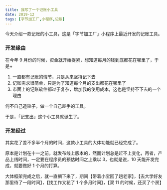 ```yaml
---
title: 我写了一个记账小工具
date: 2019-12
tags: [字节加工厂,小程序,记账]
---
```






今天介绍一款记账的小工具，这是「字节加工厂」小程序上最近开发的记账工具。

### 开发缘由

在今年 9 月份的时候，资金就开始捉紧，想知道每月的钱到底都花在哪里了，于是+

1. 一直都有记账的情节，只是从来坚持记下去
2. 记账需求很简单，只是为了知道每个月的支出都花在哪里了
3. 市面上的记账软件都过于复杂，增加我的使用成本，这也是坚持不下去的一个理由

何不自己造轮子，做一个自己趁手的工具。

于是，「记支出」这个小工具就诞生了。

### 开发经过

其实花了差不多半个月的时间，这款小工具的大体功能就已经完成了。

原本是计划在十一之前，就发布线上版本的，然而计划总是赶不上变化，再者，产品上线时间，一定要在程序员的预估时间之上乘以 3，也就是说，10 天能开发完成，就要做好 1 个月的打算。

大体框架完成之后，就一直搁下来了，期间【带着小宝回了趟老家】，【去大学好友那里待了一段时间】，【找工作又花了 1 个多月时间】，【双 11 的时候，还买了个房】


